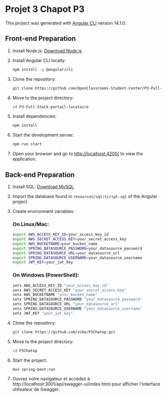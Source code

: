 # Projet 3 Chapot P3 

This project was generated with [Angular CLI](https://github.com/angular/angular-cli) version 14.1.0.

## Front-end Preparation

1. Install Node.js: [Download Node.js](https://nodejs.org/en/download)

2. Install Angular CLI locally:

    ```sh
    npm install -g @angular/cli
    ```

3. Clone the repository:

    ```sh
    git clone https://github.com/OpenClassrooms-Student-Center/P3-Full-Stack-portail-locataire
    ```

4. Move to the project directory:

    ```sh
    cd P3-Full-Stack-portail-locataire
    ```

5. Install dependencies:

    ```sh
    npm install
    ```

6. Start the development server:

    ```sh
    npm run start
    ```

7. Open your browser and go to [http://localhost:4200/](http://localhost:4200/) to view the application.

## Back-end Preparation

1. Install SQL: [Download MySQL](https://dev.mysql.com/downloads/installer/)

2. Import the database found in `resources/sql/script.sql` of the Angular project.

3. Create environment variables:

   ### On Linux/Mac:

    ```sh
    export AWS_ACCESS_KEY_ID=your_access_key_id
    export AWS_SECRET_ACCESS_KEY=your_secret_access_key
    export AWS_BUCKETNAME=your_bucket_name
    export SPRING_DATASOURCE_PASSWORD=your_datasource_password
    export SPRING_DATASOURCE_URL=your_datasource_url
    export SPRING_DATASOURCE_USERNAME=your_datasource_username
    export JWT_KEY=your_jwt_key
    ```


   ### On Windows (PowerShell):

    ```sh
    setx AWS_ACCESS_KEY_ID "your_access_key_id"
    setx AWS_SECRET_ACCESS_KEY "your_secret_access_key"
    setx AWS_BUCKETNAME "your_bucket_name"
    setx SPRING_DATASOURCE_PASSWORD "your_datasource_password"
    setx SPRING_DATASOURCE_URL "your_datasource_url"
    setx SPRING_DATASOURCE_USERNAME "your_datasource_username"
    setx JWT_KEY "your_jwt_key"
    ```

4. Clone the repository:

    ```sh
    git clone https://github.com/zcbe/P3Chatop.git
    ```

5. Move to the project directory:

    ```sh
    cd P3Chatop
    ```

6. Start the project:

    ```sh
    mvn spring-boot:run
    ```

7. Ouvrez votre navigateur et accédez à  http://localhost:3001/api/swagger-ui/index.html  pour afficher l'interface utilisateur de Swagger.


